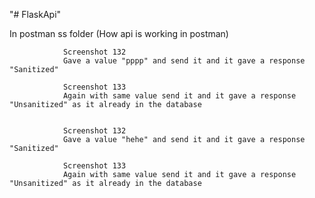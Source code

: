"# FlaskApi" 


In postman ss folder (How api is working in postman)

                Screenshot 132
                Gave a value "pppp" and send it and it gave a response "Sanitized"

                Screenshot 133
                Again with same value send it and it gave a response "Unsanitized" as it already in the database
                
                
                Screenshot 132
                Gave a value "hehe" and send it and it gave a response "Sanitized"

                Screenshot 133
                Again with same value send it and it gave a response "Unsanitized" as it already in the database
